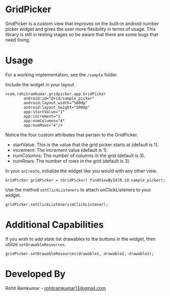 GridPicker
==========

GridPicker is a custom view that improves on the built-in android number picker widget and gives the user more 
flexibility in terms of usage. This library is still in testing stages so be aware that there are some bugs that need fixing.

Usage
======

For a working implementation, see the `/sample` folder.

Include the widget in your layout.

```
<com.rohitramkumar.gridpicker.app.GridPicker
        android:id="@+id/sample_picker"
        android:layout_width="500dp"
        android:layout_height="500dp"
        app:startValue="1"
        app:increment="1 
        app:numColumns="4"
        app:numRows="4"/>
```

Notice the four custom attributes that pertain to the GridPicker.

* startValue: This is the value that the grid picker starts at (default is 1).
* increment: The increment value (default is 1).
* numColumns: The number of columns in the grid (default is 3).
* numRows: The number of rows in the grid (default is 3).


In your `onCreate`, initialize the widget like you would with any other view.

```
GridPicker gridPicker = (GridPicker) findViewById(R.id.sample_picker);
```

Use the method `setClickListeners` to attach onClickListeners to your widget.

```
gridPicker.setClickListeners(mClickListener);
```

Additional Capabilities
=======================

If you wish to add state list drawables to the buttons in the widget, then utilize `setDrawableResources`.

```
gridPicker.setDrawableResources(drawable1, drawable2, drawable3);
```

Developed By
============

Rohit Ramkumar - rohitramkumar13@gmail.com
